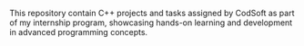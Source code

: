This repository contain C++ projects and tasks assigned by CodSoft as part of my internship program, showcasing hands-on learning and development in advanced programming concepts.
